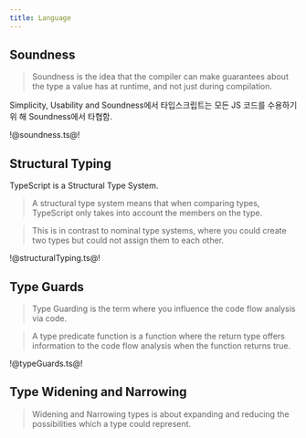 ```yaml
---
title: Language
---
```


## Soundness

> Soundness is the idea that the compiler can make guarantees about the type a
> value has at runtime, and not just during compilation.

Simplicity, Usability and Soundness에서 타입스크립트는 모든 JS 코드를 수용하기위
해 Soundness에서 타협함.

!@soundness.ts@!

## Structural Typing

TypeScript is a Structural Type System.

> A structural type system means that when comparing types, TypeScript only
> takes into account the members on the type.

> This is in contrast to nominal type systems, where you could create two types
> but could not assign them to each other.

!@structuralTyping.ts@!

## Type Guards

> Type Guarding is the term where you influence the code flow analysis via code.

> A type predicate function is a function where the return type offers
> information to the code flow analysis when the function returns true.

!@typeGuards.ts@!

## Type Widening and Narrowing

> Widening and Narrowing types is about expanding and reducing the possibilities
> which a type could represent.
